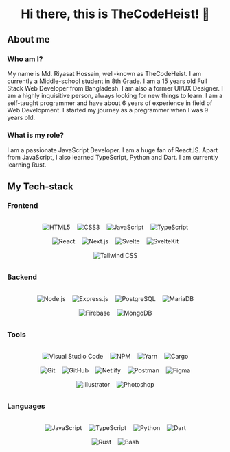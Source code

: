 <div align="center">
<h1>Hi there, this is TheCodeHeist! 👋 </h1>
</div>

## About me

### Who am I?

My name is Md. Riyasat Hossain, well-known as TheCodeHeist. I am currently a Middle-school student in 8th Grade. I am a 15 years old Full Stack Web Developer from Bangladesh. I am also a former UI/UX Designer. I am a highly inquisitive person, always looking for new things to learn. I am a self-taught programmer and have about 6 years of experience in field of Web Development. I started my journey as a pregrammer when I was 9 years old.

### What is my role?

I am a passionate JavaScript Developer. I am a huge fan of ReactJS. Apart from JavaScript, I also learned TypeScript, Python and Dart. I am currently learning Rust.

## My Tech-stack

### Frontend

<div style="display:flex; flex-wrap: wrap; align-items: center; justify-content: center; gap: 1rem; margin: 2rem 4rem;">
  <img src="https://img.shields.io/badge/HTML5-E34F26?style=for-the-badge&logo=html5&logoColor=white" alt="HTML5" />

  <img src="https://img.shields.io/badge/CSS3-1572B6?style=for-the-badge&logo=css3&logoColor=white" alt="CSS3" />

  <img src="https://img.shields.io/badge/JavaScript-F7DF1E?style=for-the-badge&logo=javascript&logoColor=black" alt="JavaScript" />

  <img src="https://img.shields.io/badge/TypeScript-3178C6?style=for-the-badge&logo=typescript&logoColor=white" alt="TypeScript" />

  <img src="https://img.shields.io/badge/React-20232A?style=for-the-badge&logo=react&logoColor=61DAFB" alt="React" />

  <img src="https://img.shields.io/badge/Next.js-000000?style=for-the-badge&logo=next.js&logoColor=white" alt="Next.js" />

  <img src="https://img.shields.io/badge/Svelte-FF3E00?style=for-the-badge&logo=svelte&logoColor=white" alt="Svelte" />

  <img src="https://img.shields.io/badge/SvelteKit-F32200?style=for-the-badge&logo=svelte&logoColor=white" alt="SvelteKit" />

  <img src="https://img.shields.io/badge/Tailwind CSS-38B2AC?style=for-the-badge&logo=tailwind-css&logoColor=white" alt="Tailwind CSS" />
</div>

### Backend

<div style="display:flex; flex-wrap: wrap; align-items: center; justify-content: center; gap: 1rem; margin: 2rem 4rem;">
  <img src="https://img.shields.io/badge/Node.js-339933?style=for-the-badge&logo=node.js&logoColor=white" alt="Node.js" />

  <img src="https://img.shields.io/badge/Express.js-000000?style=for-the-badge&logo=express&logoColor=white" alt="Express.js" />

  <img src="https://img.shields.io/badge/PostgreSQL-316192?style=for-the-badge&logo=postgresql&logoColor=white" alt="PostgreSQL" />
  
  <img src="https://img.shields.io/badge/MariaDB-003545?style=for-the-badge&logo=mariadb&logoColor=white" alt="MariaDB" />

  <img src="https://img.shields.io/badge/Firebase-FFCF28?style=for-the-badge&logo=firebase&logoColor=black" alt="Firebase" />

  <img src="https://img.shields.io/badge/MongoDB-47A248?style=for-the-badge&logo=mongodb&logoColor=white" alt="MongoDB" />
</div>

### Tools

<div style="display:flex; flex-wrap: wrap; align-items: center; justify-content: center; gap: 1rem; margin: 2rem 4rem;">
  <img src="https://img.shields.io/badge/Visual_Studio_Code-007ACC?style=for-the-badge&logo=visual-studio-code&logoColor=white" alt="Visual Studio Code" />

  <img src="https://img.shields.io/badge/NPM-CB3837?style=for-the-badge&logo=npm&logoColor=white" alt="NPM" />

  <img src="https://img.shields.io/badge/Yarn-2C8EBB?style=for-the-badge&logo=yarn&logoColor=white" alt="Yarn" />

  <img src="https://img.shields.io/badge/Cargo-000000?style=for-the-badge&logo=rust&logoColor=white" alt="Cargo" />

  <img src="https://img.shields.io/badge/Git-F05032?style=for-the-badge&logo=git&logoColor=white" alt="Git" />

  <img src="https://img.shields.io/badge/GitHub-181717?style=for-the-badge&logo=github&logoColor=white" alt="GitHub" />

  <img src="https://img.shields.io/badge/Netlify-00C7B7?style=for-the-badge&logo=netlify&logoColor=white" alt="Netlify" />

  <img src="https://img.shields.io/badge/Postman-FF6C37?style=for-the-badge&logo=postman&logoColor=white" alt="Postman" />

  <img src="https://img.shields.io/badge/Figma-A259FF?style=for-the-badge&logo=figma&logoColor=white" alt="Figma" />
  
  <img src="https://img.shields.io/badge/Illustrator-FF9A00?style=for-the-badge&logo=adobe-illustrator&logoColor=white" alt="Illustrator" />

  <img src="https://img.shields.io/badge/Photoshop-31A8FF?style=for-the-badge&logo=adobe-photoshop&logoColor=white" alt="Photoshop" />

</div>

### Languages

<div style="display:flex; flex-wrap: wrap; align-items: center; justify-content: center; gap: 1rem; margin: 2rem 4rem;">
  <img src="https://img.shields.io/badge/Javascript-F7DF1E?style=for-the-badge&logo=javascript&logoColor=black" alt="JavaScript" />

  <img src="https://img.shields.io/badge/TypeScript-3178C6?style=for-the-badge&logo=typescript&logoColor=white" alt="TypeScript" />

  <img src="https://img.shields.io/badge/Python-3776AB?style=for-the-badge&logo=python&logoColor=white" alt="Python" />

  <img src="https://img.shields.io/badge/Dart-0175C2?style=for-the-badge&logo=dart&logoColor=white" alt="Dart" />

  <img src="https://img.shields.io/badge/Rust-000000?style=for-the-badge&logo=rust&logoColor=white" alt="Rust" />

  <img src="https://img.shields.io/badge/Bash-4E8825?style=for-the-badge&logo=gnu-bash&logoColor=white" alt="Bash" />
</div>

<!--
**TheCodeHeist/TheCodeHeist** is a ✨ _special_ ✨ repository because its `README.md` (this file) appears on your GitHub profile.

Here are some ideas to get you started:

- 🔭 I’m currently working on ...
- 🌱 I’m currently learning ...
- 👯 I’m looking to collaborate on ...
- 🤔 I’m looking for help with ...
- 💬 Ask me about ...
- 📫 How to reach me: ...
- 😄 Pronouns: ...
- ⚡ Fun fact: ...
-->
